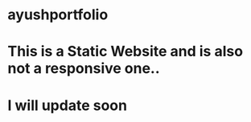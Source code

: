# ayushportfolio
# This is a Static Website and is also not a responsive one..
# I will update soon
